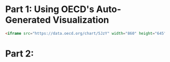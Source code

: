 # Part 1: Using OECD's Auto-Generated Visualization
```html
<iframe src="https://data.oecd.org/chart/5JzY" width="860" height="645" style="border: 0" mozallowfullscreen="true" webkitallowfullscreen="true" allowfullscreen="true"><a href="https://data.oecd.org/chart/5JzY" target="_blank">OECD Chart: General government debt, Total, % of GDP, Annual, 2014 – 2018</a></iframe>
```
# Part 2: 

